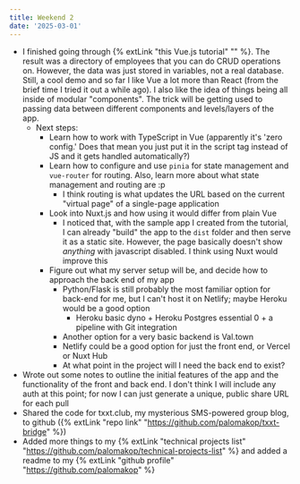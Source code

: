```yaml
---
title: Weekend 2
date: '2025-03-01'
---
```


- I finished going through {% extLink "this Vue.js tutorial" "" %}. The result was a directory of employees that you can do CRUD operations on. However, the data was just stored in variables, not a real database. Still, a cool demo and so far I like Vue a lot more than React (from the brief time I tried it out a while ago). I also like the idea of things being all inside of modular "components". The trick will be getting used to passing data between different components and levels/layers of the app.
  - Next steps:
    - Learn how to work with TypeScript in Vue (apparently it's 'zero config.' Does that mean you just put it in the script tag instead of JS and it gets handled automatically?)
    - Learn how to configure and use `pinia` for state management and `vue-router` for routing. Also, learn more about what state management and routing are :p
      - I think routing is what updates the URL based on the current "virtual page" of a single-page application
    - Look into Nuxt.js and how using it would differ from plain Vue
      - I noticed that, with the sample app I created from the tutorial, I can already "build" the app to the `dist` folder and then serve it as a static site. However, the page basically doesn't show *anything* with javascript disabled. I think using Nuxt would improve this
    - Figure out what my server setup will be, and decide how to approach the back end of my app
      - Python/Flask is still probably the most familiar option for back-end for me, but I can't host it on Netlify; maybe Heroku would be a good option
        - Heroku basic dyno + Heroku Postgres essential 0 + a pipeline with Git integration
      - Another option for a very basic backend is Val.town
      - Netlify could be a good option for just the front end, or Vercel or Nuxt Hub
      - At what point in the project will I need the back end to exist?
- Wrote out some notes to outline the initial features of the app and the functionality of the front and back end. I don't think I will include any auth at this point; for now I can just generate a unique, public share URL for each pull
- Shared the code for txxt.club, my mysterious SMS-powered group blog, to github ({% extLink "repo link" "https://github.com/palomakop/txxt-bridge" %})
- Added more things to my {% extLink "technical projects list" "https://github.com/palomakop/technical-projects-list" %} and added a readme to my {% extLink "github profile" "https://github.com/palomakop" %}

